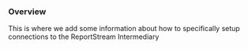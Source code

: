 ### Overview

This is where we add some information about how to specifically setup connections to the ReportStream Intermediary
